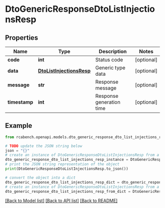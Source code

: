 # DtoGenericResponseDtoListInjectionsResp


## Properties

Name | Type | Description | Notes
------------ | ------------- | ------------- | -------------
**code** | **int** | Status code | [optional] 
**data** | [**DtoListInjectionsResp**](DtoListInjectionsResp.md) | Generic type data | [optional] 
**message** | **str** | Response message | [optional] 
**timestamp** | **int** | Response generation time | [optional] 

## Example

```python
from rcabench.openapi.models.dto_generic_response_dto_list_injections_resp import DtoGenericResponseDtoListInjectionsResp

# TODO update the JSON string below
json = "{}"
# create an instance of DtoGenericResponseDtoListInjectionsResp from a JSON string
dto_generic_response_dto_list_injections_resp_instance = DtoGenericResponseDtoListInjectionsResp.from_json(json)
# print the JSON string representation of the object
print(DtoGenericResponseDtoListInjectionsResp.to_json())

# convert the object into a dict
dto_generic_response_dto_list_injections_resp_dict = dto_generic_response_dto_list_injections_resp_instance.to_dict()
# create an instance of DtoGenericResponseDtoListInjectionsResp from a dict
dto_generic_response_dto_list_injections_resp_from_dict = DtoGenericResponseDtoListInjectionsResp.from_dict(dto_generic_response_dto_list_injections_resp_dict)
```
[[Back to Model list]](../README.md#documentation-for-models) [[Back to API list]](../README.md#documentation-for-api-endpoints) [[Back to README]](../README.md)



